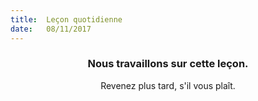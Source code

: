 ```yaml
---
title:  Leçon quotidienne
date:   08/11/2017
---
```


### <center>Nous travaillons sur cette leçon.</center>
<center>Revenez plus tard, s'il vous plaît.</center>